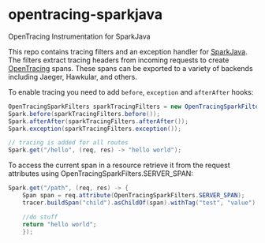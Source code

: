# opentracing-sparkjava
OpenTracing Instrumentation for SparkJava

This repo contains tracing filters and an exception handler for [SparkJava](http://sparkjava.com/).
The filters extract tracing headers from incoming requests to create
[OpenTracing](http://opentracing.io) spans. These spans can be exported to 
a variety of backends including Jaeger, Hawkular, and others.

To enable tracing you need to add `before`, `exception` and `afterAfter`
hooks:
```java
OpenTracingSparkFilters sparkTracingFilters = new OpenTracingSparkFilters(tracer);
Spark.before(sparkTracingFilters.before());
Spark.afterAfter(sparkTracingFilters.afterAfter());
Spark.exception(sparkTracingFilters.exception());

// tracing is added for all routes
Spark.get("/hello", (req, res) -> "hello world");
```

To access the current span in a resource retrieve it from the request attributes
using OpenTracingSparkFilters.SERVER_SPAN:
```java
Spark.get("/path", (req, res) -> {
    Span span = req.attribute(OpenTracingSparkFilters.SERVER_SPAN);
    tracer.buildSpan("child").asChildOf(span).withTag("test", "value").start().finish();

    //do stuff
    return "hello world";
    });
```
